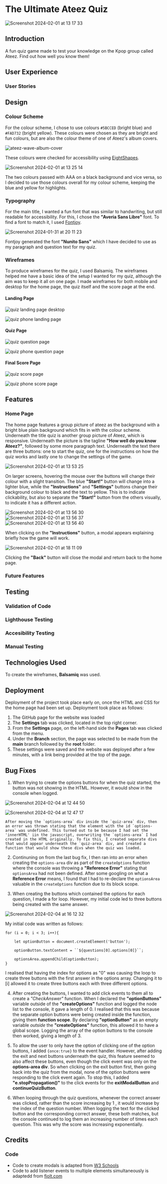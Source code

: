 # The Ultimate Ateez Quiz

![Screenshot 2024-02-01 at 13 17 33](https://github.com/mariam138/ultimate-ateez-quiz/assets/150139337/46cee039-90fe-4b8f-b519-802ed8b696b8)

## Introduction

A fun quiz game made to test your knowledge on the Kpop group called Ateez. Find out how well you know them!

## User Experience
### User Stories

## Design
### Colour Scheme

For the colour scheme, I chose to use colours `#5BCCED` (bright blue) and `#FAD732` (bright yellow). These colours were chosen as they are bright and fun colours, but are also the colour theme of one of Ateez's album covers.

![ateez-wave-album-cover](https://github.com/mariam138/ultimate-ateez-quiz/assets/150139337/5d6a843a-62da-437c-a349-7fb3974c23f3)

These colours were checked for accessibility using [EightShapes](https://contrast-grid.eightshapes.com/).

![Screenshot 2024-02-01 at 13 25 14](https://github.com/mariam138/ultimate-ateez-quiz/assets/150139337/e2e25444-e59b-46ba-b1c9-912d7f2da132)

The two colours passed with AAA on a black background and vice versa, so I decided to use those colours overall for my colour scheme, keeping the blue and yellow for highlights.

### Typography

For the main title, I wanted a fun font that was similar to handwriting, but still readable for accessibility. For this, I chose the **"Averia Sans Libre"** font. To find a font to match it, I used [Fontjoy](https://fontjoy.com/).

![Screenshot 2024-01-31 at 20 11 23](https://github.com/mariam138/ultimate-ateez-quiz/assets/150139337/e81be6e4-7339-425d-b9be-0af98d3b1aa3)

Fontjoy generated the font **"Nunito Sans"** which I have decided to use as my paragraph and question text for my quiz.

### Wireframes

To produce wireframes for the quiz, I used Balsamiq. The wireframes helped me have a basic idea of the setup I wanted for my quiz, although the aim was to keep it all on one page. I made wireframes for both mobile and desktop for the home page, the quiz itself and the score page at the end.

#### Landing Page

![quiz landing page desktop](https://github.com/mariam138/legacy-of-dubai/assets/150139337/ff8b8d12-5301-435d-8efd-1b41fb36469d)

![quiz phone landing page](https://github.com/mariam138/legacy-of-dubai/assets/150139337/5c352214-d20a-407c-aabd-4405f3d8f9be)

#### Quiz Page

![quiz question page](https://github.com/mariam138/legacy-of-dubai/assets/150139337/1fa4c456-8f92-41c4-8f74-97d82c0b841a)

![quiz phone question page](https://github.com/mariam138/legacy-of-dubai/assets/150139337/b657155e-2c99-43b0-9299-f5d6d36c2e1d)

#### Final Score Page

![quiz score page](https://github.com/mariam138/legacy-of-dubai/assets/150139337/b19bfa70-69c6-4477-b7bd-e7529dba0574)

![quiz phone score page](https://github.com/mariam138/legacy-of-dubai/assets/150139337/63bbf992-0b9a-41f6-b852-5bcfb20ec133)

## Features

### Home Page

The home page features a group picture of ateez as the background with a bright blue plain background which fits in with the colour scheme. Underneath the title quiz is another group picture of Ateez, which is responsive. Underneath the picture is the tagline **"How well do you know Ateez?"**, followed by some more paragraph text. Underneath the text there are three buttons: one to start the quiz, one for the instructions on how the quiz works and lastly one to change the settings of the game. 

![Screenshot 2024-02-01 at 13 53 25](https://github.com/mariam138/legacy-of-dubai/assets/150139337/5018700b-191c-49fe-9879-acc50071cc3d)

On larger screens, hovering the mouse over the buttons will change their colour with a slight transition. The blue **"Start!"** button will change into a lighter blue, while the **"Instructions"** and **"Settings"** buttons change their background colour to black and the text to yellow. This is to indicate clickability, but also to separate the **"Start!"** button from the others visually, to indicate it has a different action. 

![Screenshot 2024-02-01 at 13 56 30](https://github.com/mariam138/legacy-of-dubai/assets/150139337/bd2a3ba0-3cd5-4829-96db-d0e275f0da04)
![Screenshot 2024-02-01 at 13 56 37](https://github.com/mariam138/legacy-of-dubai/assets/150139337/b068d58b-2eca-429d-9208-1c4f1d602cc4)
![Screenshot 2024-02-01 at 13 56 40](https://github.com/mariam138/legacy-of-dubai/assets/150139337/86b1ad52-e9d1-492a-8b51-7100eb771cbf)

When clicking on the **"Instructions"** button, a modal appears explaining briefly how the game will work.

![Screenshot 2024-02-01 at 18 11 09](https://github.com/mariam138/ultimate-ateez-quiz/assets/150139337/7438cc86-5e0c-4ecb-86cf-327d2d97b601)

Clicking the **"Back"** button will close the modal and return back to the home page. 

### Future Features

## Testing

### Validation of Code

### Lighthouse Testing

### Accesibility Testing

### Manual Testing

## Technologies Used

To create the wireframes, **Balsamiq** was used.

## Deployment

Deployment of the project took place early on, once the HTML and CSS for the home page had been set up. Deployment took place as follows:

1. The GitHub page for the website was loaded
2. The **Settings** tab was clicked, located in the top right corner.
3. From the **Settings** page, on the left-hand side the **Pages** tab was clicked from the menu.
4. Under the **Branch** section, the page was selected to be made from the **main** branch followed by the **root** folder.
5. These settings were saved and the website was deployed after a few minutes, with a link being provided at the top of the page.

## Bug Fixes

1. When trying to create the options buttons for when the quiz started, the button was not showing in the HTML. However, it would show in the console when logged.

![Screenshot 2024-02-04 at 12 44 50](https://github.com/mariam138/ultimate-ateez-quiz/assets/150139337/eed1df59-6b8c-4d90-a1f7-92b6d6a66142)

![Screenshot 2024-02-04 at 12 47 17](https://github.com/mariam138/ultimate-ateez-quiz/assets/150139337/b518e577-6849-464d-b321-421c00123264)

    After moving the `options-area` div inside the `quiz-area` div, then an error was thrown stating that the element with the id `options-area` was undefined. This turned out to be because I had set the 'innerHTML' iin the javascript, overwriting the `options-area` I had created in the HTML originally. To fix this, I created separate divs that would appear underneath the `quiz-area` div, and created a function that would show these divs when the quiz was loaded.

2. Continuning on from the last bug fix, I then ran into an error when creating the `options-area` div as part of the `createOptions` function where the console was throwing a **"Reference Error"** stating that `optionsArea` had not been defined. After some googling on what a **Reference Error** means, I found that I had to re-declare the `optionsArea` valuable in the `createOptions` function due to its block scope.

3. When creating the buttons which contained the options for each question, I made a for loop. However, my initial code led to three buttons being created with the same answer. 

![Screenshot 2024-02-04 at 16 12 32](https://github.com/mariam138/ultimate-ateez-quiz/assets/150139337/0bba9175-b13c-4a78-bfe5-fd151b61d6c3)

My initial code was written as follows:  

    for (i = 0; i < 3; i++){  

        let optionButton = document.createElement('button');  

        optionButton.textContent = ``${questions[0].options[0]}``;  

        optionsArea.appendChild(optionButton); 
    } 

I realised that having the index for options as "0" was causing the loop to create three buttons with the first answer in the options array. Changing it to [i] allowed it to create three buttons each with three different options.

4. After creating the buttons, I wanted to add click events to them all to create a *"CheckAnswer"* function. When I declared the **"optionButtons"** variable outside of the **"createOptions"** function and logged the node list to the console, it gave a length of 0. I realised that this was because the separate option buttons were being created inside the function, giving them **function scope**. By declaring **"optionButton"** as an empty variable *outside* the **"createOptions"** function, this allowed it to have a global scope. Logging the array of the option buttons to the console then worked, giving a length of 3.

5. To allow the user to only have the option of clicking one of the option buttons, I added `{once:true}` to the event handler. However, after adding the exit and next buttons underneath the quiz, this feature seemed to also affect these buttons, even though the click event was only on the **options-area div**. So when clicking on the exit button first, then going back into the quiz from the modal, none of the option buttons were responding to the click event again. To stop this, I added **"e.stopPropagation()"** to the click events for the **exitModalButton** and **continueQuizButton**.

6. When looping through the quiz questions, whenever the correct answer was clicked, rather than the score increasing by 1 , it would increase by the index of the question number. When logging the text for the clicked button and the corresponding correct answer, these both matches, but the console continued to log them an increasing number of times each question. This was why the score was increasing exponentially.

## Credits

### Code

- Code to create modals is adapted from [W3 Schools](https://www.w3schools.com/howto/howto_css_modals.asp)
- Code to add listener events to multiple elements simultaneously is adaptedd from [fjolt.com](https://fjolt.com/article/javascript-multiple-elements-addeventlistener)
